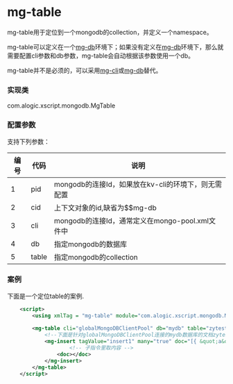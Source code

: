 mg-table
=========

mg-table用于定位到一个mongodb的collection，并定义一个namespace。

mg-table可以定义在一个[mg-db](mg-db.md)环境下；如果没有定义在[mg-db](mg-db.md)环境下，那么就需要配置cli参数和db参数，mg-table会自动根据该参数使用一个db。

mg-table并不是必须的，可以采用[mg-cli](mg-cli.md)或[mg-db](mg-db.md)替代。

### 实现类

com.alogic.xscript.mongodb.MgTable


### 配置参数

支持下列参数：

| 编号 | 代码 | 说明 |
| ---- | ---- | ---- |
| 1 | pid | mongodb的连接Id，如果放在kv-cli的环境下，则无需配置 |
| 2 | cid | 上下文对象的id,缺省为$$mg-db |
| 3 | cli | mongodb的连接Id，通常定义在mongo-pool.xml文件中 |
| 4 | db | 指定mongodb的数据库 |
| 5 | table | 指定mongodb的collection |


### 案例

下面是一个定位table的案例.

```xml
    <script>
        <using xmlTag = "mg-table" module="com.alogic.xscript.mongodb.MgTable"/>
        
    	<mg-table cli="globalMongoDBClientPool" db="mydb" table="zytest" >
    	    <!--下面是针对globalMongoDBClientPool连接的mydb数据库的文档zytest的操作-->
    		<mg-insert tagValue="insert1" many="true" doc="[{ &quot;a&quot;: &quot;aa&quot;, &quot;b&quot;: &quot;bb&quot;},{ &quot;a&quot;: &quot;ac&quot;, &quot;b&quot;: &quot;bc&quot;}]">
    				<!-- 子指令里取内容 -->
    			<doc></doc>
    		</mg-insert>
    	</mg-table>
    </script>
```